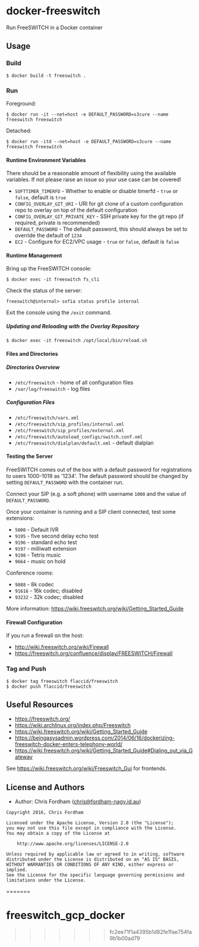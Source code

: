 # docker-freeswitch

Run FreeSWITCH in a Docker container

## Usage

### Build

    $ docker build -t freeswitch .

### Run

Foreground:

    $ docker run -it --net=host -e DEFAULT_PASSWORD=s3cure --name freeswitch freeswitch

Detached:

    $ docker run -itd --net=host -e DEFAULT_PASSWORD=s3cure --name freeswitch freeswitch

#### Runtime Environment Variables

There should be a reasonable amount of flexibility using the available variables. If not please raise an issue so your use case can be covered!

- `SOFTTIMER_TIMERFD` - Whether to enable or disable timerfd - `true` or `false`, default is `true`
- `CONFIG_OVERLAY_GIT_URI` - URI for git clone of a custom configuration repo to overlay on top of the default configuration
- `CONFIG_OVERLAY_GIT_PRIVATE_KEY` - SSH private key for the git repo (if required, private is recommended)
- `DEFAULT_PASSWORD` - The default password, this should always be set to override the default of `1234`
- `EC2` - Configure for EC2/VPC usage - `true` or `false`, default is `false`

#### Runtime Management

Bring up the FreeSWITCH console:

    $ docker exec -it freeswitch fs_cli

Check the status of the server:

    freeswitch@internal> sofia status profile internal

Exit the console using the `/exit` command.

##### Updating and Reloading with the Overlay Repository

    $ docker exec -it freeswitch /opt/local/bin/reload.sh

#### Files and Directories

##### Directories Overview

 * `/etc/freeswitch` - home of all configuration files
 * `/var/log/freeswitch` - log files

##### Configuration Files

 * `/etc/freeswitch/vars.xml`
 * `/etc/freeswitch/sip_profiles/internal.xml`
 * `/etc/freeswitch/sip_profiles/external.xml`
 * `/etc/freeswitch/autoload_configs/switch.conf.xml`
 * `/etc/freeswitch/dialplan/default.xml` - default dialplan

#### Testing the Server

FreeSWITCH comes out of the box with a default password for registrations to users 1000-1019 as '1234'.
The default password should be changed by setting `DEFAULT_PASSWORD` with the container run.

Connect your SIP (e.g. a soft phone) with username `1000` and the value of `DEFAULT_PASSWORD`.

Once your container is running and a SIP client connected, test some extensions:

 * `5000` - Default IVR
 * `9195` - five second delay echo test
 * `9196` - standard echo test
 * `9197` - milliwatt extension
 * `9198` - Tetris music
 * `9664` - music on hold

 Conference rooms:
 * `9888` - 8k codec
 * `91616` - 16k codec; disabled
 * `93232` - 32k codec; disabled

More information: https://wiki.freeswitch.org/wiki/Getting_Started_Guide

#### Firewall Configuration

If you run a firewall on the host:

- http://wiki.freeswitch.org/wiki/Firewall
- https://freeswitch.org/confluence/display/FREESWITCH/Firewall

### Tag and Push

    $ docker tag freeswitch flaccid/freeswitch
    $ docker push flaccid/freeswitch

## Useful Resources

- https://freeswitch.org/
- https://wiki.archlinux.org/index.php/Freeswitch
- https://wiki.freeswitch.org/wiki/Getting_Started_Guide
- https://beingasysadmin.wordpress.com/2014/06/16/dockerizing-freeswitch-docker-enters-telephony-world/
- https://wiki.freeswitch.org/wiki/Getting_Started_Guide#Dialing_out_via_Gateway

See https://wiki.freeswitch.org/wiki/Freeswitch_Gui for frontends.

License and Authors
-------------------
- Author: Chris Fordham (<chris@fordham-nagy.id.au>)

```text
Copyright 2016, Chris Fordham

Licensed under the Apache License, Version 2.0 (the "License");
you may not use this file except in compliance with the License.
You may obtain a copy of the License at

    http://www.apache.org/licenses/LICENSE-2.0

Unless required by applicable law or agreed to in writing, software
distributed under the License is distributed on an "AS IS" BASIS,
WITHOUT WARRANTIES OR CONDITIONS OF ANY KIND, either express or implied.
See the License for the specific language governing permissions and
limitations under the License.
```
=======
# freeswitch_gcp_docker
>>>>>>> fc2ee71f1a4395b1d82fe1fae754fa9b1b00ad79
